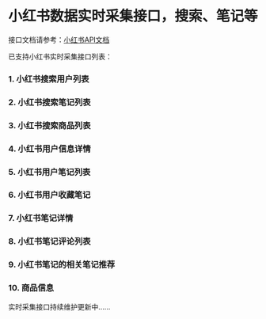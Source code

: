 # 小红书数据实时采集接口，搜索、笔记等


接口文档请参考：[小红书API文档](https://www.titodata.com/)

已支持小红书实时采集接口列表：

### 1. 小红书搜索用户列表 
### 2. 小红书搜索笔记列表
### 3. 小红书搜索商品列表
### 4. 小红书用户信息详情
### 5. 小红书用户笔记列表
### 6. 小红书用户收藏笔记
### 7. 小红书笔记详情
### 8. 小红书笔记评论列表
### 9. 小红书笔记的相关笔记推荐
### 10. 商品信息



实时采集接口持续维护更新中……

